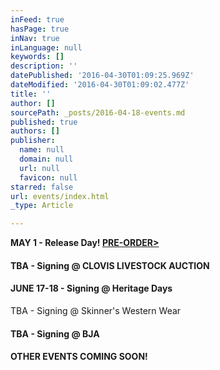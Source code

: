 ```yaml
---
inFeed: true
hasPage: true
inNav: true
inLanguage: null
keywords: []
description: ''
datePublished: '2016-04-30T01:09:25.969Z'
dateModified: '2016-04-30T01:09:02.477Z'
title: ''
author: []
sourcePath: _posts/2016-04-18-events.md
published: true
authors: []
publisher:
  name: null
  domain: null
  url: null
  favicon: null
starred: false
url: events/index.html
_type: Article

---
```

[][0]

**MAY 1 - Release Day! [PRE-ORDER\>][1]**

#### TBA - Signing @ CLOVIS LIVESTOCK AUCTION

#### JUNE 17-18 - Signing @ Heritage Days

TBA - Signing @ Skinner's Western Wear

#### TBA - Signing @ BJA

[][0][][0][][0][][0][][0]

#### OTHER EVENTS COMING SOON!

[0]: http://www.wix.com/templateslp/links
[1]: amazon.com
